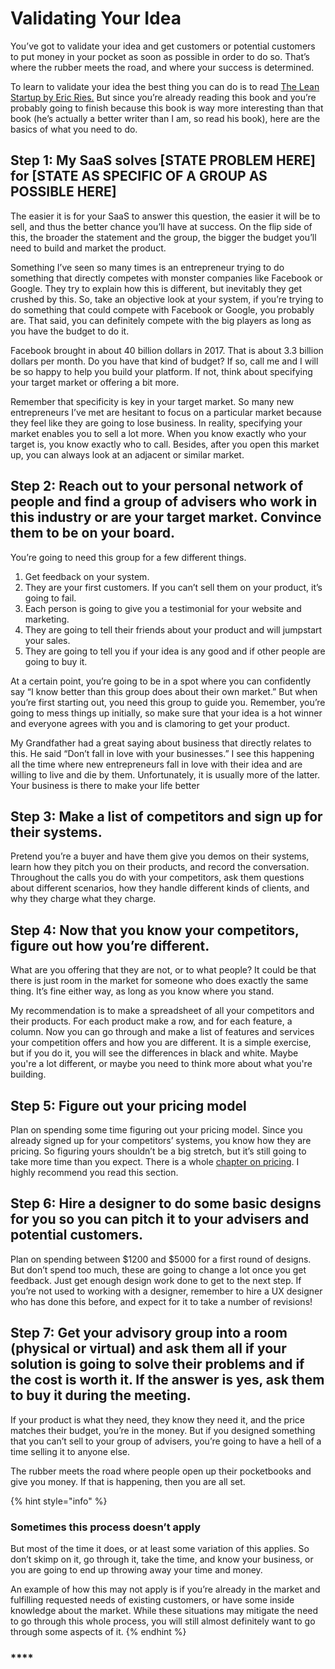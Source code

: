 # Validating Your Idea

You’ve got to validate your idea and get customers or potential customers to put money in your pocket as soon as possible in order to do so. That’s where the rubber meets the road, and where your success is determined.

To learn to validate your idea the best thing you can do is to read [The Lean Startup by Eric Ries.](http://theleanstartup.com/) But since you’re already reading this book and you’re probably going to finish because this book is way more interesting than that book \(he’s actually a better writer than I am, so read his book\), here are the basics of what you need to do.

## **Step 1: My SaaS solves \[STATE PROBLEM HERE\] for \[STATE AS SPECIFIC OF A GROUP AS POSSIBLE HERE\]**

The easier it is for your SaaS to answer this question, the easier it will be to sell, and thus the better chance you’ll have at success. On the flip side of this, the broader the statement and the group, the bigger the budget you’ll need to build and market the product.

Something I’ve seen so many times is an entrepreneur trying to do something that directly competes with monster companies like Facebook or Google. They try to explain how this is different, but inevitably they get crushed by this. So, take an objective look at your system, if you’re trying to do something that could compete with Facebook or Google, you probably are. That said, you can definitely compete with the big players as long as you have the budget to do it.

Facebook brought in about 40 billion dollars in 2017. That is about 3.3 billion dollars per month. Do you have that kind of budget? If so, call me and I will be so happy to help you build your platform. If not, think about specifying your target market or offering a bit more.

Remember that specificity is key in your target market. So many new entrepreneurs I’ve met are hesitant to focus on a particular market because they feel like they are going to lose business. In reality, specifying your market enables you to sell a lot more. When you know exactly who your target is, you know exactly who to call. Besides, after you open this market up, you can always look at an adjacent or similar market.

## Step 2: Reach out to your personal network of people and find a group of advisers who work in this industry or are your target market. Convince them to be on your board.

You’re going to need this group for a few different things.

1. Get feedback on your system.
2. They are your first customers. If you can’t sell them on your product, it’s going to fail.
3. Each person is going to give you a testimonial for your website and marketing.
4. They are going to tell their friends about your product and will jumpstart your sales.
5. They are going to tell you if your idea is any good and if other people are going to buy it.

At a certain point, you’re going to be in a spot where you can confidently say “I know better than this group does about their own market.” But when you’re first starting out, you need this group to guide you. Remember, you’re going to mess things up initially, so make sure that your idea is a hot winner and everyone agrees with you and is clamoring to get your product.

My Grandfather had a great saying about business that directly relates to this. He said “Don’t fall in love with your businesses.” I see this happening all the time where new entrepreneurs fall in love with their idea and are willing to live and die by them. Unfortunately, it is usually more of the latter. Your business is there to make your life better

## Step 3: Make a list of competitors and sign up for their systems.

Pretend you’re a buyer and have them give you demos on their systems, learn how they pitch you on their products, and record the conversation. Throughout the calls you do with your competitors, ask them questions about different scenarios, how they handle different kinds of clients, and why they charge what they charge.

## Step 4: Now that you know your competitors, figure out how you’re different.

What are you offering that they are not, or to what people? It could be that there is just room in the market for someone who does exactly the same thing. It’s fine either way, as long as you know where you stand.

My recommendation is to make a spreadsheet of all your competitors and their products. For each product make a row, and for each feature, a column. Now you can go through and make a list of features and services your competition offers and how you are different. It is a simple exercise, but if you do it, you will see the differences in black and white. Maybe you're a lot different, or maybe you need to think more about what you're building. 

## Step 5: Figure out your pricing model

Plan on spending some time figuring out your pricing model. Since you already signed up for your competitors’ systems, you know how they are pricing. So figuring yours shouldn’t be a big stretch, but it’s still going to take more time than you expect. There is a whole [chapter on pricing](https://docs.google.com/document/d/1qLCH0YaNhxbutZeK9Oo87n9PhssDaHLkWLTPYW0UIMQ/edit?disco=AAAACS6SXQQ&ts=5c4c96c9&usp_dm=false#heading=h.lr4affmu6gzl). I highly recommend you read this section.

## Step 6: Hire a designer to do some basic designs for you so you can pitch it to your advisers and potential customers.

Plan on spending between $1200 and $5000 for a first round of designs. But don’t spend too much, these are going to change a lot once you get feedback. Just get enough design work done to get to the next step. If you’re not used to working with a designer, remember to hire a UX designer who has done this before, and expect for it to take a number of revisions!

## Step 7: Get your advisory group into a room \(physical or virtual\) and ask them all if your solution is going to solve their problems and if the cost is worth it. If the answer is yes, ask them to buy it during the meeting.

If your product is what they need, they know they need it, and the price matches their budget, you’re in the money. But if you designed something that you can’t sell to your group of advisers, you’re going to have a hell of a time selling it to anyone else.  


The rubber meets the road where people open up their pocketbooks and give you money. If that is happening, then you are all set.

{% hint style="info" %}
### **Sometimes this process does**n’t apply

But most of the time it does, or at least some variation of this applies. So don’t skimp on it, go through it, take the time, and know your business, or you are going to end up throwing away your time and money.

An example of how this may not apply is if you’re already in the market and fulfilling requested needs of existing customers, or have some inside knowledge about the market. While these situations may mitigate the need to go through this whole process, you will still almost definitely want to go through some aspects of it.
{% endhint %}

### \*\*\*\*

